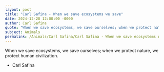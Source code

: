 ```yaml
---
layout: post
title: "Carl Safina - When we save ecosystems we save"
date: 2024-12-28 12:00:00 -0000
author: Carl Safina
quote: "When we save ecosystems, we save ourselves; when we protect nature, we protect human civilization."
subject: Animals
permalink: /Animals/Carl Safina/Carl Safina - When we save ecosystems we save
---
```


When we save ecosystems, we save ourselves; when we protect nature, we protect human civilization.

- Carl Safina
